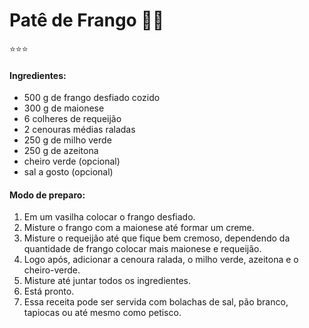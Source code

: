 # Patê de Frango :bread::chicken:

:star::star::star:

#### Ingredientes:

- 500 g de frango desfiado cozido
- 300 g de maionese
- 6 colheres de requeijão
- 2 cenouras médias raladas
- 250 g de milho verde
- 250 g de azeitona
- cheiro verde (opcional)
- sal a gosto (opcional)

#### Modo de preparo:

1. Em um vasilha colocar o frango desfiado.
2. Misture o frango com a maionese até formar um creme.
3. Misture o requeijão até que fique bem cremoso, dependendo da quantidade de frango colocar mais maionese e requeijão.
4. Logo após, adicionar a cenoura ralada, o milho verde, azeitona e o cheiro-verde.
5. Misture até juntar todos os ingredientes.
6. Está pronto.
7. Essa receita pode ser servida com bolachas de sal, pão branco, tapiocas ou até mesmo como petisco.